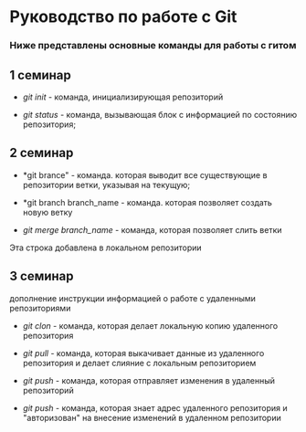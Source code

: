 # Руководство по работе с Git

###  Ниже представлены основные команды для работы с гитом

## 1 семинар

* *git init* - команда, инициализирующая репозиторий

* *git status* - команда, вызывающая блок с информацией по состоянию репозитория;

## 2 семинар

* *git brance" - команда. которая выводит все существующие в репозитории ветки, указывая на текущую;

* *git branch branch_name - команда. которая позволяет создать новую ветку

* *git merge branch_name* - команда, которая позволяет слить ветки

Эта строка добавлена в локальном репозитории

## 3 семинар

дополнение инструкции информацией о работе с удаленными репозиториями

* *git clon* - команда, которая делает локальную копию удаленного репозитория

* *git pull* - команда, которая выкачивает данные из удаленного репозитория и делает слияние с локальным репозиторием

* *git push* - команда, которая отправляет изменения в удаленный репозиторий

* *git push* - команда, которая знает адрес удаленного репозитория и "авторизован" на внесение изменений в удаленном репозитории
